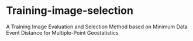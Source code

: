 # Training-image-selection
A Training Image Evaluation and Selection Method based on Minimum Data Event Distance for Multiple-Point Geostatistics
